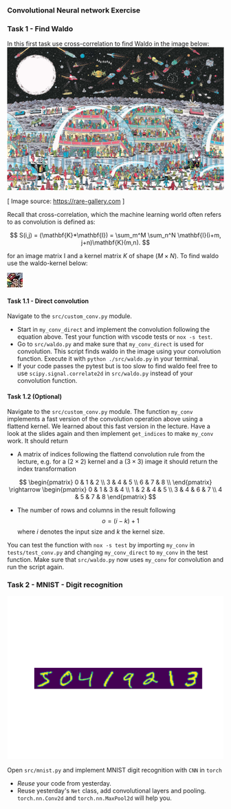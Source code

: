 ### Convolutional Neural network Exercise

### Task 1 - Find Waldo
In this first task use cross-correlation to find Waldo in the image below:
![where_is_waldo](./data/waldo/waldo_space.jpg)

[ Image source: https://rare-gallery.com ]

Recall that cross-correlation, which the machine learning world often refers to as convolution is defined as:

$$ S(i,j) = (\mathbf{K}*\mathbf{I}) = \sum_m^M \sum_n^N \mathbf{I}(i+m, j+n)\mathbf{K}(m,n). $$

for an image matrix I and a kernel matrix $K$ of shape $(M \times N)$. To find waldo use the waldo-kernel below:

![waldo](./data/waldo/waldo_small.jpg)

#### Task 1.1 - Direct convolution
Navigate to the `src/custom_conv.py` module.
- Start in `my_conv_direct` and implement the convolution following the equation above. Test your function with vscode tests or `nox -s test`.
- Go to `src/waldo.py` and make sure that `my_conv_direct` is used for convolution. This script finds waldo in the image using your convolution function. Execute it with `python ./src/waldo.py` in your terminal.
- If your code passes the pytest but is too slow to find waldo feel free to use `scipy.signal.correlate2d` in `src/waldo.py` instead of your convolution function.

#### Task 1.2 (Optional)
Navigate to the `src/custom_conv.py` module.
The function `my_conv` implements a fast version of the convolution operation above using a flattend kernel. We learned about this fast version in the lecture. Have a look at the slides again and then implement `get_indices` to make `my_conv` work. It should return
- A matrix of indices following the flattend convolution rule from the lecture, e.g. for a $(2\times 2)$ kernel and a $(3\times 3)$ image it should return the index transformation

$$
   \begin{pmatrix}
   0 & 1 & 2 \\
   3 & 4 & 5 \\
   6 & 7 & 8 \\
   \end{pmatrix}
   \rightarrow
   \begin{pmatrix}
   0 & 1 & 3 & 4 \\
   1 & 2 & 4 & 5 \\
   3 & 4 & 6 & 7 \\
   4 & 5 & 7 & 8
   \end{pmatrix}  $$

- The number of rows and columns in the result following
   $$o=(i-k)+1$$
   where $i$ denotes the input size and $k$ the kernel size.

You can test the function with `nox -s test` by importing `my_conv` in `tests/test_conv.py` and changing `my_conv_direct` to `my_conv` in the test function. Make sure that `src/waldo.py` now uses `my_conv` for convolution and run the script again.



### Task 2 - MNIST - Digit recognition

![mnist](./figures/mnist.png)

Open `src/mnist.py` and implement MNIST digit recognition with `CNN` in `torch`

- *Reuse* your code from yesterday.
- Reuse yesterday's `Net` class, add convolutional layers and pooling. `torch.nn.Conv2d` and `torch.nn.MaxPool2d` will help you.
